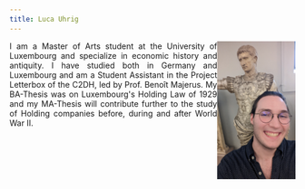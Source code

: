 ```yaml
---
title: Luca Uhrig
---
```

<img align="right" src="/assets/images/author_luca.jpg" width="138" height="244">
<div style="text-align: justify"> I am a Master of Arts student at the University of Luxembourg and specialize in economic history and antiquity. I have studied both in Germany and Luxembourg and am a Student Assistant in the Project Letterbox of the C2DH, led by Prof. Benoît Majerus. My BA-Thesis was on Luxembourg's Holding Law of 1929 and my MA-Thesis will contribute further to the study of Holding companies before, during and after World War II. </div>
